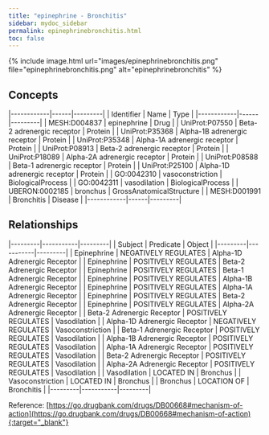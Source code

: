 ```yaml
---
title: "epinephrine - Bronchitis"
sidebar: mydoc_sidebar
permalink: epinephrinebronchitis.html
toc: false 
---
```


{% include image.html url="images/epinephrinebronchitis.png" file="epinephrinebronchitis.png" alt="epinephrinebronchitis" %}

## Concepts

|------------|------|---------|
| Identifier | Name | Type    |
|------------|------|---------|
| MESH:D004837 | epinephrine | Drug |
| UniProt:P07550 | Beta-2 adrenergic receptor | Protein |
| UniProt:P35368 | Alpha-1B adrenergic receptor | Protein |
| UniProt:P35348 | Alpha-1A adrenergic receptor | Protein |
| UniProt:P08913 | Beta-2 adrenergic receptor | Protein |
| UniProt:P18089 | Alpha-2A adrenergic receptor | Protein |
| UniProt:P08588 | Beta-1 adrenergic receptor | Protein |
| UniProt:P25100 | Alpha-1D adrenergic receptor | Protein |
| GO:0042310 | vasoconstriction | BiologicalProcess |
| GO:0042311 | vasodilation | BiologicalProcess |
| UBERON:0002185 | bronchus | GrossAnatomicalStructure |
| MESH:D001991 | Bronchitis | Disease |
|------------|------|---------|

## Relationships

|---------|-----------|---------|
| Subject | Predicate | Object  |
|---------|-----------|---------|
| Epinephrine | NEGATIVELY REGULATES | Alpha-1D Adrenergic Receptor |
| Epinephrine | POSITIVELY REGULATES | Beta-2 Adrenergic Receptor |
| Epinephrine | POSITIVELY REGULATES | Beta-1 Adrenergic Receptor |
| Epinephrine | POSITIVELY REGULATES | Alpha-1B Adrenergic Receptor |
| Epinephrine | POSITIVELY REGULATES | Alpha-1A Adrenergic Receptor |
| Epinephrine | POSITIVELY REGULATES | Beta-2 Adrenergic Receptor |
| Epinephrine | POSITIVELY REGULATES | Alpha-2A Adrenergic Receptor |
| Beta-2 Adrenergic Receptor | POSITIVELY REGULATES | Vasodilation |
| Alpha-1D Adrenergic Receptor | NEGATIVELY REGULATES | Vasoconstriction |
| Beta-1 Adrenergic Receptor | POSITIVELY REGULATES | Vasodilation |
| Alpha-1B Adrenergic Receptor | POSITIVELY REGULATES | Vasodilation |
| Alpha-1A Adrenergic Receptor | POSITIVELY REGULATES | Vasodilation |
| Beta-2 Adrenergic Receptor | POSITIVELY REGULATES | Vasodilation |
| Alpha-2A Adrenergic Receptor | POSITIVELY REGULATES | Vasodilation |
| Vasodilation | LOCATED IN | Bronchus |
| Vasoconstriction | LOCATED IN | Bronchus |
| Bronchus | LOCATION OF | Bronchitis |
|---------|-----------|---------|

Reference: [https://go.drugbank.com/drugs/DB00668#mechanism-of-action](https://go.drugbank.com/drugs/DB00668#mechanism-of-action){:target="_blank"}